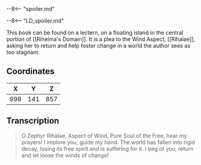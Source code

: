  

--8<-- "spoiler.md"

--8<-- "LD_spoiler.md"

This book can be found on a lectern, on a floating island in the central portion of [[Rihelma's Domain]]. It is a plea to the Wind Aspect, [[Rihalae]], asking her to return and help foster change in a world the author sees as too stagnant.

## Coordinates
| **X** | **Y** | **Z** |
| :---: | :---: | :---: |
|  998  |  141  |  857  |

## Transcription
> O Zephyr Rihalae, Aspect of Wind, Pure Soul of the Free, hear my prayers! I implore you, guide my hand. The world has fallen into rigid decay, losing its free spirit and is suffering for it. I beg of you, return and let loose the winds of change!

